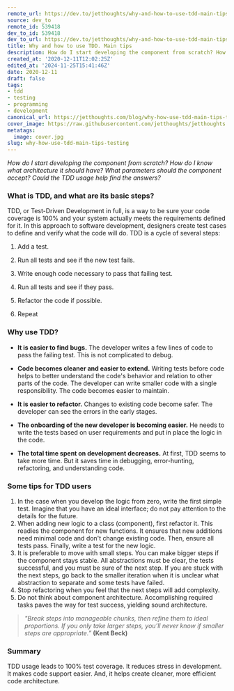 ```yaml
---
remote_url: https://dev.to/jetthoughts/why-and-how-to-use-tdd-main-tips-4mcc
source: dev_to
remote_id: 539418
dev_to_id: 539418
dev_to_url: https://dev.to/jetthoughts/why-and-how-to-use-tdd-main-tips-4mcc
title: Why and how to use TDD. Main tips
description: How do I start developing the component from scratch? How do I know what architecture it should have?...
created_at: '2020-12-11T12:02:25Z'
edited_at: '2024-11-25T15:41:46Z'
date: 2020-12-11
draft: false
tags:
- tdd
- testing
- programming
- development
canonical_url: https://jetthoughts.com/blog/why-how-use-tdd-main-tips-testing/
cover_image: https://raw.githubusercontent.com/jetthoughts/jetthoughts.github.io/master/content/blog/why-how-use-tdd-main-tips-testing/cover.jpg
metatags:
  image: cover.jpg
slug: why-how-use-tdd-main-tips-testing
---
```


*How do I start developing the component from scratch? How do I know what architecture it should have? What parameters should the component accept? Could the TDD usage help find the answers?*

### What is TDD, and what are its basic steps?

TDD, or Test-Driven Development in full, is a way to be sure your code coverage is 100% and your system actually meets the requirements defined for it. In this approach to software development, designers create test cases to define and verify what the code will do. TDD is a cycle of several steps:

1. Add a test.

2. Run all tests and see if the new test fails.

3. Write enough code necessary to pass that failing test.

4. Run all tests and see if they pass.

5. Refactor the code if possible.

6. Repeat

### Why use TDD?

* **It is easier to find bugs.**
The developer writes a few lines of code to pass the failing test. This is not complicated to debug.

* **Code becomes cleaner and easier to extend.**
Writing tests before code helps to better understand the code's behavior and relation to other parts of the code. The developer can write smaller code with a single responsibility. The code becomes easier to maintain.

* **It is easier to refactor.**
Changes to existing code become safer. The developer can see the errors in the early stages.

* **The onboarding of the new developer is becoming easier.**
He needs to write the tests based on user requirements and put in place the logic in the code.

* **The total time spent on development decreases.**
At first, TDD seems to take more time. But it saves time in debugging, error-hunting, refactoring, and understanding code.

### Some tips for TDD users

1. In the case when you develop the logic from zero, write the first simple test. Imagine that you have an ideal interface; do not pay attention to the details for the future.
2. When adding new logic to a class (component), first refactor it. This readies the component for new functions. It ensures that new additions need minimal code and don't change existing code. Then, ensure all tests pass. Finally, write a test for the new logic.
3. It is preferable to move with small steps. You can make bigger steps if the component stays stable. All abstractions must be clear, the tests successful, and you must be sure of the next step. If you are stuck with the next steps, go back to the smaller iteration when it is unclear what abstraction to separate and some tests have failed.
4. Stop refactoring when you feel that the next steps will add complexity.
5. Do not think about component architecture. Accomplishing required tasks paves the way for test success, yielding sound architecture.

> *"Break steps into manageable chunks, then refine them to ideal proportions. If you only take larger steps, you’ll never know if smaller steps are appropriate.”* **(Kent Beck)**

### Summary

TDD usage leads to 100% test coverage. It reduces stress in development. It makes code support easier. And, it helps create cleaner, more efficient code architecture.
